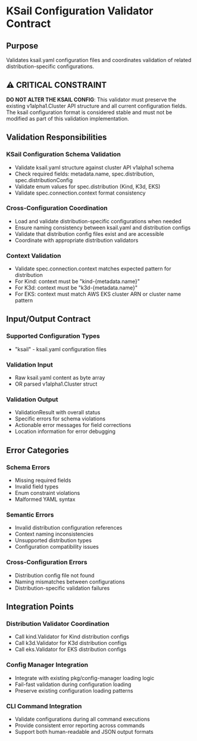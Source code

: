 # KSail Configuration Validator Contract

## Purpose

Validates ksail.yaml configuration files and coordinates validation of related distribution-specific configurations.

## ⚠️ CRITICAL CONSTRAINT

**DO NOT ALTER THE KSAIL CONFIG**: This validator must preserve the existing v1alpha1.Cluster API structure and all current configuration fields. The ksail configuration format is considered stable and must not be modified as part of this validation implementation.

## Validation Responsibilities

### KSail Configuration Schema Validation

- Validate ksail.yaml structure against cluster API v1alpha1 schema
- Check required fields: metadata.name, spec.distribution, spec.distributionConfig
- Validate enum values for spec.distribution (Kind, K3d, EKS)
- Validate spec.connection.context format consistency

### Cross-Configuration Coordination

- Load and validate distribution-specific configurations when needed
- Ensure naming consistency between ksail.yaml and distribution configs
- Validate that distribution config files exist and are accessible
- Coordinate with appropriate distribution validators

### Context Validation

- Validate spec.connection.context matches expected pattern for distribution
- For Kind: context must be "kind-{metadata.name}"
- For K3d: context must be "k3d-{metadata.name}"
- For EKS: context must match AWS EKS cluster ARN or cluster name pattern

## Input/Output Contract

### Supported Configuration Types

- "ksail" - ksail.yaml configuration files

### Validation Input

- Raw ksail.yaml content as byte array
- OR parsed v1alpha1.Cluster struct

### Validation Output

- ValidationResult with overall status
- Specific errors for schema violations
- Actionable error messages for field corrections
- Location information for error debugging

## Error Categories

### Schema Errors

- Missing required fields
- Invalid field types
- Enum constraint violations
- Malformed YAML syntax

### Semantic Errors

- Invalid distribution configuration references
- Context naming inconsistencies
- Unsupported distribution types
- Configuration compatibility issues

### Cross-Configuration Errors

- Distribution config file not found
- Naming mismatches between configurations
- Distribution-specific validation failures

## Integration Points

### Distribution Validator Coordination

- Call kind.Validator for Kind distribution configs
- Call k3d.Validator for K3d distribution configs
- Call eks.Validator for EKS distribution configs

### Config Manager Integration

- Integrate with existing pkg/config-manager loading logic
- Fail-fast validation during configuration loading
- Preserve existing configuration loading patterns

### CLI Command Integration

- Validate configurations during all command executions
- Provide consistent error reporting across commands
- Support both human-readable and JSON output formats

